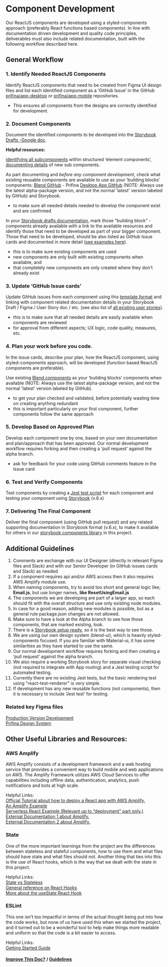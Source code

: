 # Component Development 

Our ReactJS components are developed using a styled-components approach (preferably React functions based components). In line with documentation driven development  and quality code principles, deliverables must also include related documentation, built with the following workflow described here.

## General Workflow

### 1. Identify Needed ReactJS Components

Identify ReactJS components that need to be created from Figma UI design files and list each identified component as a ‘GitHub Issue’ in the GitHub [prifina/app-desktop](https://github.com/prifina/app-desktop/issues) or [prifina/app-mobile](https://github.com/prifina/app-mobile/issues) repositories. 

- This ensures all components from the designs are correctly identified for development.

### 2. Document Components 

Document the identified components to be developed into the [Storybook Drafts -Google doc](https://docs.google.com/document/d/1LYFpVsRkH5VCHaCqYnYTzr0swspxngJaQov4qQTbYOg/).

**Helpful resources:**

[identifying all subcomponents](https://docs.google.com/document/d/1tOnoPfJnDeApFf7o3Ft9JqnkJ5XQoZX_pREF4tDKHZ0) within structured ‘element components’,  
[documenting details](https://docs.google.com/document/d/1uzejSPLOeernm37qCjD2fZCVfdZhwb41g0dLuj4H7Pc/edit#heading=h.a1io7k8my0x) of new sub components. 

As part documenting and *before any component development*, check what existing reusable components are available to use as 
your ‘building blocks’ components: [Blend GitHub](https://github.com/prifina/blend-ui) - Prifina [Desktop App GitHub](https://github.com/prifina/app-desktop) 
(NOTE: Always use the latest alpha-package version, and not the normal 'latest' version labeled by GitHub) and Storybook.

- to make sure all needed details needed to develop the component exist and are confirmed 

In your [Storybook drafts documentation](https://docs.google.com/document/d/1LYFpVsRkH5VCHaCqYnYTzr0swspxngJaQov4qQTbYOg/edit), mark 
those “building block” -components already available with a link to the available resources and identify those that need to be 
developed as part of your bigger component. Those that need to be developed, should be also listed as GitHub Issue cards and 
documented in more detail ([see examples here](https://docs.google.com/document/d/1uzejSPLOeernm37qCjD2fZCVfdZhwb41g0dLuj4H7Pc/edit#heading=h.a1io7k8my0x)). 

- this is to make sure existing components are used
- new components are only built with  existing components when available, and 
- that completely new components are only created where they don't already exist

### 3. Update ‘GitHub Issue cards’ 

Update GitHub issues from each component using this [template format](https://github.com/prifina/app-desktop/issues/4) and linking 
with component related documentation details in your Storybook Draft / Figma / User Story doc / etc. 
(see also list of [all existing user stories](https://docs.google.com/spreadsheets/d/1E8XyNz5RXIZL3xlbmVwIy8VpQuJbd1tWXlLxQbFom2s/edit#gid=822828220)). 
  
- this is to make sure that all needed details are easily available when components are reviewed
- for approval from different aspects; UX logic, code quality, measures, etc.

### 4. Plan your work before you code. 

In the issue cards, describe your plan, how the ReactJS component, using styled-components approach, will be developed (function based ReactJS components are preferable). 

Use existing [Blend components](https://github.com/prifina/blend-ui) as your ‘building blocks’ components when available (NOTE: Always use the latest alpha-package version, and not the normal 'latest' version labeled by GitHub).
  
- to get your plan checked and validated, before potentially wasting time on creating anything redundant
- this is important particularly on your first component, further components follow the same approach

### 5. Develop Based on Approved Plan 

Develop each component one by one, based on your own documentation and plan/approach that has been approved. Our normal development workflow requires forking and then creating a ‘pull request’ against the alpha branch. 
  
- ask for feedback for your code using GitHub comments feature in the Issue card

### 6. Test and Verify Components 

Test components by creating a [Jest test script](https://jestjs.io/) for each component and testing your component using [Storybook](https://storybook.js.org/) (v.6.x)

### 7. Delivering The Final Component

Deliver the final component (using GitHub pull request) and any related supporting documentation in Storybook format (v.6.x), to make it available for others in our [storybook components library](http://alpha.app-storybook.prifina.com/) in this project.

## Additional Guidelines

1. Comments are exchange with our UI Designer (directly in relevant Figma files and Slack) and with our Senior 
Developer (in GitHub issues cards and Slack) as needed
2. If a component requires api and/or AWS access then it also requires AWS Amplify module use.
3. When naming components, try to avoid too short and general logic like; **Email.js**, but use longer names, **like ResetUsingEmail.js**
4. The components we are developing are part of a larger app, so each should fit with the overall structure and use only existing node modules. 
4. In case for a good reason, adding new modules is possible, but as a general rule package.json changes are not allowed.
5. Make sure to have a look at the Alpha branch to see how those components, that are marked existing, look.
6. There is a [Storybook setup ready](http://alpha.app-storybook.prifina.com/), so it is the best way to see those.
7. We are using our own design system (blend-ui), which is heavily styled-components focused. If you are familiar with Material-ui, it has some 
similarities as they have started to use the same.
8. Our normal development workflow requires forking and then creating a ‘pull request’ against the alpha branch. 
9. We also require a working Storybook story for separate visual checking (not required to integrate with App routing) and a Jest testing script for automated testing. 
10. Currently there are no existing Jest tests, but the basic rendering test using "react-test-renderer" is very simple.
11. If development has any new reusable functions (not components), then it is necessary to include ‘Jest test’ for testing.

### Related key Figma files
[Production Version Development](https://www.figma.com/file/fS9gcgUb0KShgtZ3XIYQqY/Production-Version-Software-Development?node-id=869%3A0)<br>
[Prifina Design System](https://www.figma.com/file/5cw0xlj4KOFFanIn564pds/Prifina-Design-System?node-id=45%3A0)

## Other Useful Libraries and Resources:

### AWS Amplify
AWS Amplify consists of a development framework and a web hosting service that provides a convenient way to build mobile and web applications on AWS. 
The Amplify Framework utilizes AWS Cloud Services to offer capabilities including offline data, authentication, analytics, push notifications and bots at high scale.

Helpful Links:<br>
[Official Tutorial about how to deploy a React app with AWS Amplify.](https://aws.amazon.com/cn/getting-started/hands-on/build-react-app-amplify-graphql/)<br>
[An Amplify Example](https://amplify-workshop.go-aws.com/)<br>
[Serverless React Example (Relevant up to “deployment” part only.)](https://serverless-stack.com/#table-of-contents)<br>
[External Documentation 1 about Amplify.](https://docs.amplify.aws/lib/auth/getting-started/q/platform/js#option-1-use-pre-built-ui-components)<br>
[External Documentation 2 about Amplify.](https://docs.amplify.aws/lib/graphqlapi/getting-started/q/platform/js)

### State
One of the more important learnings from the project are the differences between stateless and stateful components, how 
to use them and what files should have state and what files should not. Another thing that ties into this is the use of 
React hooks, which is the way that we dealt with the state in this project.

Helpful Links:<br>
[State vs Stateless](https://programmingwithmosh.com/javascript/stateful-stateless-components-react/)<br>
[General reference on React Hooks](https://reactjs.org/docs/hooks-reference.html)<br>
[More about the useState React Hook](https://reactjs.org/docs/hooks-state.html)

### ESLint
This one isn’t too impactful in terms of the actual thought being put into how the code works, but none of us have used this when we 
started the project, and it turned out to be a wonderful tool to help make things more readable and uniform so that the code is a bit easier to access.<br>

Helpful Links:<br>
[Getting Started Guide](https://eslint.org/docs/user-guide/getting-started)

#### [Improve This Doc?](https://github.com/prifina-admin/internal-docs/edit/master/component-development/) / [Guidelines](http://internal.prifina.com/contribute/)

